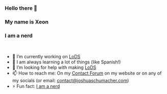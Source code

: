 ### Hello there 👋
### My name is Xeon 
### I am a nerd
<br>

- 🔭 I’m currently working on [LoDS](https://github.com/JSSchumacher/LoDS)
- 🌱 I am always learning a lot of things (like Spanish!)
- 🤔 I’m looking for help with making [LoDS](https://github.com/JSSchumacher/LoDS)
- 📫 How to reach me: On my [Contact Forum](https://www.joshuaschumacher.com/contact) on my website or on any of my socials (or email: contact@joshuaschumacher.com)
- ⚡ Fun fact: [I am a nerd](https://www.joshuaschumacher.com/home/nerdembed)
